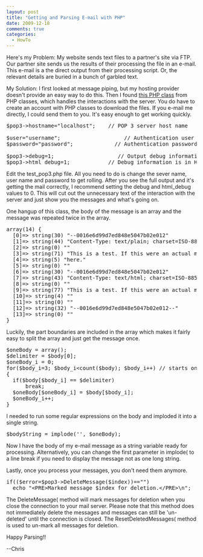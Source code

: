 ```yaml
---
layout: post
title: "Getting and Parsing E-mail with PHP"
date: 2009-12-18
comments: true
categories: 
  - HowTo
---
```


Here's my Problem:
My website sends text files to a partner's site via FTP. Our partner site sends us the results of their processing the file in an e-mail. This e-mail is a the direct output from their processing script. Or, the relevant details are buried in a bunch of garbled text. 

<!-- more -->

My Solution:
I first looked at message piping, but my hosting provider doesn't provide an easy way to do this.
Then I found <a href='http://www.phpclasses.org/browse/package/2.html' title='PHP Classes: POP3 e-mail client'>this PHP class</a> from PHP classes, which handles the interactions with the server. You do have to create an account with PHP classes to download the files. If you e-mail me directly, I could send them to you.
It's easy enough to get working quickly.
<pre lang="PHP">
$pop3->hostname="localhost";    // POP 3 server host name 

$user="username";                    // Authentication user name 
$password="password";             // Authentication password  

$pop3->debug=1;                    // Output debug information
$pop3->html_debug=1;            // Debug information is in HTML
</pre>
Edit the test_pop3.php file. All you need to do is change the sever name, user name and password to get rolling. After you see the full output and it's getting the mail correctly, I recommend setting the debug and html_debug values to 0. This will cut out the unnecessary text of the interaction with the server and just show you the messages and what's going on.

One hangup of this class, the body of the message is an array and the message was repeated twice in the array.  
<pre lang="PHP">array(14) {
  [0]=> string(30) "--0016e6d99d7ed848e5047b02e012"
  [1]=> string(44) "Content-Type: text/plain; charset=ISO-8859-1"
  [2]=> string(0) ""
  [3]=> string(71) "This is a test. If this were an actual message, important text would be"
  [4]=> string(5) "here."
  [5]=> string(0) ""
  [6]=> string(30) "--0016e6d99d7ed848e5047b02e012"
  [7]=> string(43) "Content-Type: text/html; charset=ISO-8859-1"
  [8]=> string(0) ""
  [9]=> string(77) "This is a test. If this were an actual message, important text would be here."
  [10]=> string(4) ""
  [11]=> string(0) ""
  [12]=> string(32) "--0016e6d99d7ed848e5047b02e012--"
  [13]=> string(0) ""
}</pre>
Luckily, the part boundaries are included in the array which makes it fairly easy to split the array and just get the message once.
<pre lang="PHP">
$oneBody = array();
$delimiter = $body[0];
$oneBody_i = 0;
for($body_i=3; $body_i&lt;count($body); $body_i++) // starts on 3 to skip the top of the body stuff
{
  if($body[$body_i] == $delimiter)
      break;
  $oneBody[$oneBody_i] = $body[$body_i];
  $oneBody_i++;
}</pre>

I needed to run some regular expressions on the body and imploded it into a single string.
<pre lang='php'>$bodyString = implode('', $oneBody);</pre>
Now I have the body of my e-mail message as a string variable ready for processing. Alternatively, you can change the first parameter in implode( to a line break if you need to display the message not as one long string.

Lastly, once you process your messages, you don't need them anymore.
<pre lang='PHP' escaped="true">
if(($error=$pop3->DeleteMessage($index))=="")
  echo "&lt;PRE&gt;Marked message $index for deletion.&lt;/PRE&gt;\n";
</pre>
The DeleteMessage( method will mark messages for deletion when you close the connection to your mail server. Please note that this method does not immediately delete the messages and messages can still be 'un-deleted' until the connection is closed. The ResetDeletedMessages( method is used to un-mark all messages for deletion.

Happy Parsing!!

--Chris
